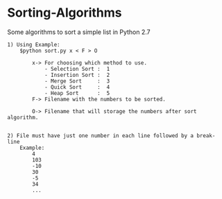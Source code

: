 # Sorting-Algorithms
Some algorithms to sort a simple list in Python 2.7

	1) Using Example:
		$python sort.py x < F > O
			
			x-> For choosing which method to use.
				- Selection Sort :  1
				- Insertion Sort :  2
				- Merge Sort     :  3
				- Quick Sort     :  4
				- Heap Sort      :  5 
			F-> Filename with the numbers to be sorted.
		
			O-> Filename that will storage the numbers after sort algorithm.
		
	
	2) File must have just one number in each line followed by a break-line
		Example:
			4
			103
			-10
			30
			-5
			34
			...
			
			
		
			
	
	
	

